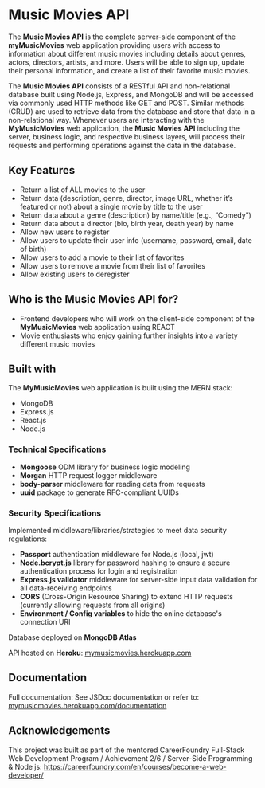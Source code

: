 # Music Movies API

The **Music Movies API** is the complete server-side component of the **myMusicMovies** web application providing users with access to information about different music movies including details about genres, actors, directors, artists, and more. Users will be able to sign up, update their personal information, and create a list of their favorite music movies.

The **Music Movies API** consists of a RESTful API and non-relational database built using Node.js, Express, and MongoDB and will be accessed via commonly used HTTP methods like GET and POST. Similar methods (CRUD) are used to retrieve data from the database and store that data in a non-relational way. Whenever users are interacting with the **MyMusicMovies** web application, the **Music Movies API** including the server, business logic, and respective business layers, will process their requests and performing operations against the data in the database.

## Key Features

* Return a list of ALL movies to the user
* Return data (description, genre, director, image URL, whether it’s featured or not) about a single movie by title to the user
* Return data about a genre (description) by name/title (e.g., “Comedy”)
* Return data about a director (bio, birth year, death year) by name
* Allow new users to register
* Allow users to update their user info (username, password, email, date of birth)
* Allow users to add a movie to their list of favorites
* Allow users to remove a movie from their list of favorites
* Allow existing users to deregister

## Who is the Music Movies API for?
* Frontend developers who will work on the client-side component of the **MyMusicMovies** web application using REACT
* Movie enthusiasts who enjoy gaining further insights into a variety different music movies

## Built with
The **MyMusicMovies** web application is built using the MERN stack:
* MongoDB
* Express.js
* React.js
* Node.js

### Technical Specifications
* **Mongoose** ODM library for business logic modeling
* **Morgan** HTTP request logger middleware
* **body-parser** middleware for reading data from requests
* **uuid** package to generate RFC-compliant UUIDs

### Security Specifications
Implemented middleware/libraries/strategies to meet data security regulations:
* **Passport** authentication middleware for Node.js (local, jwt)
* **Node.bcrypt.js** library for password hashing to ensure a secure authentication process for login and registration
* **Express.js validator** middleware for server-side input data validation for all data-receiving endpoints
* **CORS** (Cross-Origin Resource Sharing) to extend HTTP requests (currently allowing requests from all origins)
* **Environment / Config variables** to hide the online database's connection URI

Database deployed on **MongoDB Atlas**

API hosted on **Heroku**:
[mymusicmovies.herokuapp.com](https://mymusicmovies.herokuapp.com/)

## Documentation
Full documentation:
See JSDoc documentation or refer to: 
[mymusicmovies.herokuapp.com/documentation](https://mymusicmovies.herokuapp.com/documentation.html)

## Acknowledgements

This project was built as part of the mentored CareerFoundry Full-Stack Web Development Program / Achievement 2/6 / Server-Side Programming & Node js: https://careerfoundry.com/en/courses/become-a-web-developer/

